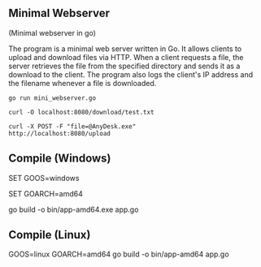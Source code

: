 ## Minimal Webserver
(Minimal webserver in go)

The program is a minimal web server written in Go. It allows clients to upload and download files via HTTP. When a client requests a file, the server retrieves the file from the specified directory and sends it as a download to the client. The program also logs the client's IP address and the filename whenever a file is downloaded.

<code>go run mini_webserver.go</code>

<code>curl -O localhost:8080/download/test.txt</code>

<code>curl -X POST -F "file=@AnyDesk.exe" http://localhost:8080/upload</code>


## Compile (Windows)
SET GOOS=windows

SET GOARCH=amd64

go build -o bin/app-amd64.exe app.go

## Compile (Linux)
GOOS=linux GOARCH=amd64 go build -o bin/app-amd64 app.go
